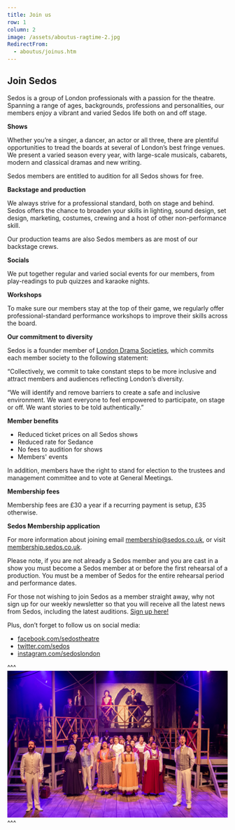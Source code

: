 ```yaml
---
title: Join us
row: 1
column: 2
image: /assets/aboutus-ragtime-2.jpg
RedirectFrom:
  - aboutus/joinus.htm
---
```

## **Join Sedos**

Sedos is a group of London professionals with a passion for the theatre. Spanning a range of ages, backgrounds, professions and personalities, our members enjoy a vibrant and varied Sedos life both on and off stage.

**Shows**

Whether you’re a singer, a dancer, an actor or all three, there are plentiful opportunities to tread the boards at several of London’s best fringe venues. We present a varied season every year, with large-scale musicals, cabarets, modern and classical dramas and new writing.

Sedos members are entitled to audition for all Sedos shows for free.

**Backstage and production**

We always strive for a professional standard, both on stage and behind. Sedos offers the chance to broaden your skills in lighting, sound design, set design, marketing, costumes, crewing and a host of other non-performance skill.

Our production teams are also Sedos members as are most of our backstage crews.

**Socials**

We put together regular and varied social events for our members, from play-readings to pub quizzes and karaoke nights.

**Workshops**

To make sure our members stay at the top of their game, we regularly offer professional-standard performance workshops to improve their skills across the board.

**Our commitment to diversity**

Sedos is a founder member of [London Drama Societies](https://www.londondramasocieties.co.uk), which commits each member society to the following statement:

“Collectively, we commit to take constant steps to be more inclusive and attract members and audiences reflecting London’s diversity.

“We will identify and remove barriers to create a safe and inclusive environment. We want everyone to feel empowered to participate, on stage or off. We want stories to be told authentically.”

**Member benefits**

* Reduced ticket prices on all Sedos shows
* Reduced rate for Sedance
* No fees to audition for shows
* Members' events

In addition, members have the right to stand for election to the trustees and management committee and to vote at General Meetings.

**Membership fees**

Membership fees are £30 a year if a recurring payment is setup, £35 otherwise.

**Sedos Membership application**

For more information about joining email [membership@sedos.co.uk](mailto:membership@sedos.co.uk), or visit [membership.sedos.co.uk](https://membership.sedos.co.uk/).

Please note, if you are not already a Sedos member and you are cast in a show you must become a Sedos member at or before the first rehearsal of a production. You must be a member of Sedos for the entire rehearsal period and performance dates.

For those not wishing to join Sedos as a member straight away, why not sign up for our weekly newsletter so that you will receive all the latest news from Sedos, including the latest auditions. [Sign up here!](https://mailchi.mp/sedos.co.uk/newsletter-sign-up)

Plus, don’t forget to follow us on social media:

* [facebook.com/sedostheatre](https://www.facebook.com/sedostheatre/)
* [twitter.com/sedos](https://twitter.com/sedos)
* [instagram.com/sedoslondon](https://www.instagram.com/sedoslondon/)

^^^ ![](/assets/49121272153_64e8315ba0_k.jpg)
^^^